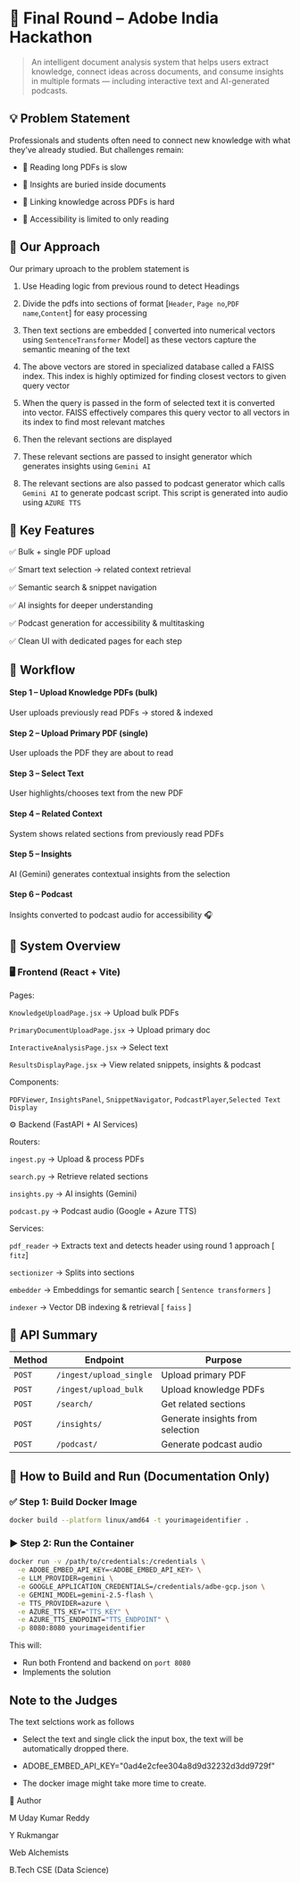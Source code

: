 # 📘 Final Round – Adobe India Hackathon
> An intelligent document analysis system that helps users extract knowledge, connect ideas across documents, and consume insights in multiple formats — including interactive text and AI-generated podcasts.

## 💡 Problem Statement

Professionals and students often need to connect new knowledge with what they’ve already studied.
But challenges remain:

- 📄 Reading long PDFs is slow

- 🔎 Insights are buried inside documents

- 🔗 Linking knowledge across PDFs is hard

- 🚫 Accessibility is limited to only reading

## 🧠 Our Approach

Our primary uproach to the problem statement is 

1. Use Heading logic from previous round to detect Headings

2. Divide the pdfs into sections of format [`Header`, `Page no`,`PDF name`,`Content`] for easy processing

3. Then text sections are embedded [ converted into numerical vectors using `SentenceTransformer` Model] as these vectors capture the semantic meaning of the text

4. The above vectors are stored in specialized database called a FAISS index. This index is highly optimized for finding closest vectors to given query vector

5. When the query is passed in the form of selected text it is converted into vector. FAISS effectively compares this query vector to all vectors in its index to find most relevant matches

6. Then the relevant sections are displayed

7. These relevant sections are passed to insight generator which generates insights using `Gemini AI`

8. The relevant sections are also passed to podcast generator which calls `Gemini AI` to generate podcast script. This script is generated into audio using `AZURE TTS`

## 🌟 Key Features

✅ Bulk + single PDF upload

✅ Smart text selection → related context retrieval

✅ Semantic search & snippet navigation

✅ AI insights for deeper understanding

✅ Podcast generation for accessibility & multitasking

✅ Clean UI with dedicated pages for each step

## 🔗 Workflow

#### Step 1 – Upload Knowledge PDFs (bulk)

User uploads previously read PDFs → stored & indexed

#### Step 2 – Upload Primary PDF (single)

User uploads the PDF they are about to read

#### Step 3 – Select Text

User highlights/chooses text from the new PDF

#### Step 4 – Related Context

System shows related sections from previously read PDFs

#### Step 5 – Insights

AI (Gemini) generates contextual insights from the selection

#### Step 6 – Podcast

Insights converted to podcast audio for accessibility 🎧

## 📂 System Overview

### 🖥️ Frontend (React + Vite)

Pages:

`KnowledgeUploadPage.jsx` → Upload bulk PDFs

`PrimaryDocumentUploadPage.jsx` → Upload primary doc

`InteractiveAnalysisPage.jsx` → Select text

`ResultsDisplayPage.jsx` → View related snippets, insights & podcast

Components:

`PDFViewer`, `InsightsPanel`, `SnippetNavigator`, `PodcastPlayer`,`Selected Text Display`

⚙️ Backend (FastAPI + AI Services)

Routers:

`ingest.py` → Upload & process PDFs

`search.py` → Retrieve related sections

`insights.py` → AI insights (Gemini)

`podcast.py` → Podcast audio (Google + Azure TTS)

Services:

`pdf_reader` → Extracts text and detects header using round 1 approach [ `fitz`]

`sectionizer` → Splits into sections

`embedder` → Embeddings for semantic search [ `Sentence transformers` ]

`indexer` → Vector DB indexing & retrieval [ `faiss` ]

## 🔗 API Summary

| Method | Endpoint                | Purpose                          |
| ------ | ----------------------- | -------------------------------- |
| `POST` | `/ingest/upload_single` | Upload primary PDF               |
| `POST` | `/ingest/upload_bulk`   | Upload knowledge PDFs            |
| `POST` | `/search/`              | Get related sections             |
| `POST` | `/insights/`            | Generate insights from selection |
| `POST` | `/podcast/`             | Generate podcast audio           |

## 🐳 How to Build and Run (Documentation Only)

### ✅ Step 1: Build Docker Image

```bash
docker build --platform linux/amd64 -t yourimageidentifier .
```

### ▶️ Step 2: Run the Container

```bash
docker run -v /path/to/credentials:/credentials \
  -e ADOBE_EMBED_API_KEY=<ADOBE_EMBED_API_KEY> \
  -e LLM_PROVIDER=gemini \
  -e GOOGLE_APPLICATION_CREDENTIALS=/credentials/adbe-gcp.json \
  -e GEMINI_MODEL=gemini-2.5-flash \
  -e TTS_PROVIDER=azure \
  -e AZURE_TTS_KEY="TTS_KEY" \
  -e AZURE_TTS_ENDPOINT="TTS_ENDPOINT" \
  -p 8080:8080 yourimageidentifier
```

This will:

- Run both Frontend and backend on `port 8080`
- Implements the solution

## Note to the Judges

The text selctions work as follows

- Select the text and single click the input box, the text will be automatically dropped there.

- ADOBE_EMBED_API_KEY="0ad4e2cfee304a8d9d32232d3dd9729f"

- The docker image might take more time to create.

🙋 Author

M Uday Kumar Reddy

Y Rukmangar

Web Alchemists

B.Tech CSE (Data Science)
